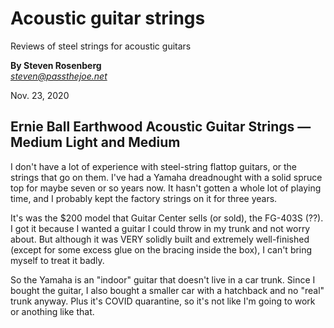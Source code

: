 # Acoustic guitar strings
Reviews of steel strings for acoustic guitars

**By Steven Rosenberg**
<br/>*steven@passthejoe.net*

Nov. 23, 2020

## Ernie Ball Earthwood Acoustic Guitar Strings — Medium Light and Medium

I don't have a lot of experience with steel-string flattop guitars, or the strings that go on them. I've had a Yamaha dreadnought with a solid spruce top for maybe seven or so years now. It hasn't gotten a whole lot of playing time, and I probably kept the factory strings on it for three years.

It's was the $200 model that Guitar Center sells (or sold), the FG-403S (??). I got it because I wanted a guitar I could throw in my trunk and not worry about. But although it was VERY solidly built and extremely well-finished (except for some excess glue on the bracing inside the box), I can't bring myself to treat it badly.

So the Yamaha is an "indoor" guitar that doesn't live in a car trunk. Since I bought the guitar, I also bought a smaller car with a hatchback and no "real" trunk anyway. Plus it's COVID quarantine, so it's not like I'm going to work or anothing like that.

